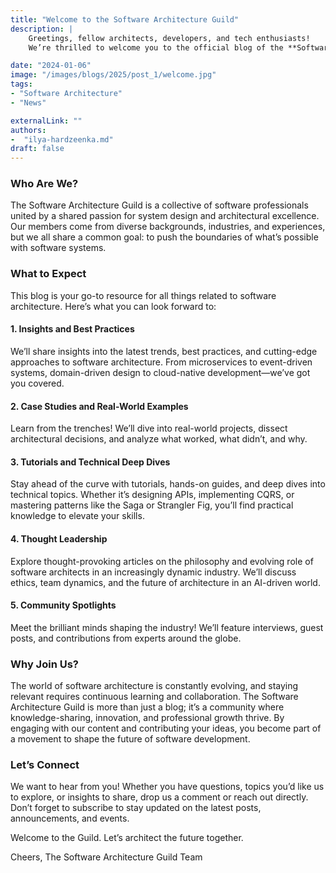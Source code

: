 ```yaml
---
title: "Welcome to the Software Architecture Guild"
description: |
    Greetings, fellow architects, developers, and tech enthusiasts!
    We’re thrilled to welcome you to the official blog of the **Software Architecture Guild**. Whether you’re a seasoned architect, an aspiring tech lead, or someone curious about the art and science of software design, this is the space for you. Our mission is to foster a vibrant community of professionals dedicated to building resilient, scalable, and elegant software systems.

date: "2024-01-06"
image: "/images/blogs/2025/post_1/welcome.jpg"                  
tags:                       
- "Software Architecture"
- "News"

externalLink: ""            
authors:
-  "ilya-hardzeenka.md"                       
draft: false
---
```


### Who Are We?

The Software Architecture Guild is a collective of software professionals united by a shared passion for system design and architectural excellence. Our members come from diverse backgrounds, industries, and experiences, but we all share a common goal: to push the boundaries of what’s possible with software systems.

### What to Expect

This blog is your go-to resource for all things related to software architecture. Here’s what you can look forward to:

#### 1. **Insights and Best Practices**

We’ll share insights into the latest trends, best practices, and cutting-edge approaches to software architecture. From microservices to event-driven systems, domain-driven design to cloud-native development—we’ve got you covered.

#### 2. **Case Studies and Real-World Examples**

Learn from the trenches! We’ll dive into real-world projects, dissect architectural decisions, and analyze what worked, what didn’t, and why.

#### 3. **Tutorials and Technical Deep Dives**

Stay ahead of the curve with tutorials, hands-on guides, and deep dives into technical topics. Whether it’s designing APIs, implementing CQRS, or mastering patterns like the Saga or Strangler Fig, you’ll find practical knowledge to elevate your skills.

#### 4. **Thought Leadership**

Explore thought-provoking articles on the philosophy and evolving role of software architects in an increasingly dynamic industry. We’ll discuss ethics, team dynamics, and the future of architecture in an AI-driven world.

#### 5. **Community Spotlights**

Meet the brilliant minds shaping the industry! We’ll feature interviews, guest posts, and contributions from experts around the globe.

### Why Join Us?

The world of software architecture is constantly evolving, and staying relevant requires continuous learning and collaboration. The Software Architecture Guild is more than just a blog; it’s a community where knowledge-sharing, innovation, and professional growth thrive. By engaging with our content and contributing your ideas, you become part of a movement to shape the future of software development.

### Let’s Connect

We want to hear from you! Whether you have questions, topics you’d like us to explore, or insights to share, drop us a comment or reach out directly. Don’t forget to subscribe to stay updated on the latest posts, announcements, and events.

Welcome to the Guild. Let’s architect the future together.

Cheers,
The Software Architecture Guild Team

